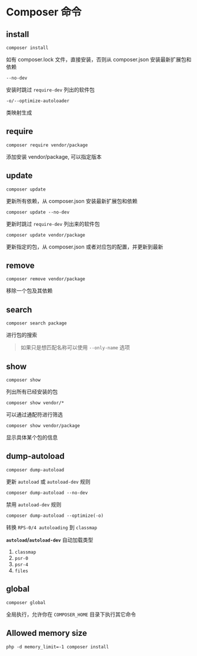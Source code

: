 # Composer 命令

## install

`composer install`

如有 composer.lock 文件，直接安装，否则从 composer.json 安装最新扩展包和依赖

`--no-dev`

安装时跳过 `require-dev` 列出的软件包

`-o/--optimize-autoloader`

类映射生成

## require

`composer require vendor/package`

添加安装 vendor/package, 可以指定版本

## update

`composer update`

更新所有依赖，从 composer.json 安装最新扩展包和依赖

`composer update --no-dev`

更新时跳过 `require-dev` 列出来的软件包

`composer update vendor/package`

更新指定的包，从 composer.json 或者对应包的配置，并更新到最新

## remove

`composer remove vendor/package`

移除一个包及其依赖

## search

`composer search package`

进行包的搜索

> 如果只是想匹配名称可以使用 `--only-name` 选项

## show

`composer show`

列出所有已经安装的包

`composer show vendor/*`

可以通过通配符进行筛选

`composer show vendor/package`

显示具体某个包的信息

## dump-autoload

`composer dump-autoload`

更新 `autoload` 或 `autoload-dev` 规则

`composer dump-autoload --no-dev`

禁用 `autoload-dev` 规则

`composer dump-autoload --optimize(-o)`

转换 `RPS-0/4 autoloading` 到 `classmap`

**`autoload`/`autoload-dev`** 自动加载类型

1. `classmap`
2. `psr-0`
3. `psr-4`
4. `files`

## global

`composer global`

全局执行，允许你在 `COMPOSER_HOME` 目录下执行其它命令

## Allowed memory size

`php -d memory_limit=-1 composer install`
